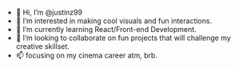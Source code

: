 - 👋 Hi, I’m @justinz99
- 👀 I’m interested in making cool visuals and fun interactions.
- 🌱 I’m currently learning React/Front-end Development.
- 💞️ I’m looking to collaborate on fun projects that will challenge my creative skillset.
- 📫 focusing on my cinema career atm, brb. 

<!---
justinz99/justinz99 is a ✨ special ✨ repository because its `README.md` (this file) appears on your GitHub profile.
You can click the Preview link to take a look at your changes.
--->
